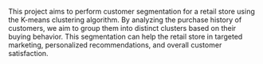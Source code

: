 This project aims to perform customer segmentation for a retail store using the K-means clustering algorithm. By analyzing the purchase history of customers, we aim to group them into distinct clusters based on their buying behavior. This segmentation can help the retail store in targeted marketing, personalized recommendations, and overall customer satisfaction.
